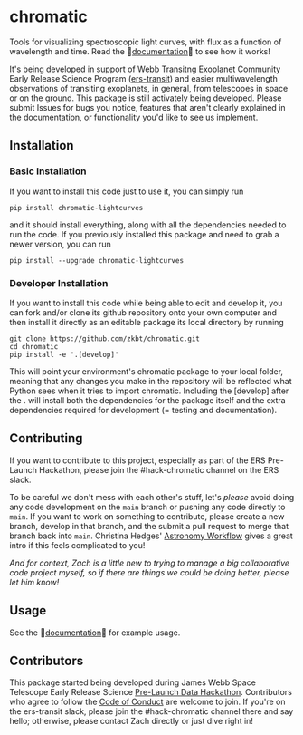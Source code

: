 # chromatic
Tools for visualizing spectroscopic light curves, with flux as a function of wavelength and time. Read the 🌈[documentation](https://zkbt.github.io/chromatic/)🌈 to see how it works! 

It's being developed in support of Webb Transitng Exoplanet Community Early Release Science Program ([ers-transit](https://ers-transit.github.io/)) and easier multiwavelength observations of transiting exoplanets, in general, from telescopes in space or on the ground. This package is still activately being developed. Please submit Issues for bugs you notice, features that aren't clearly explained in the documentation, or functionality you'd like to see us implement.

## Installation
### Basic Installation

If you want to install this code just to use it, you can simply run

```
pip install chromatic-lightcurves
```

and it should install everything, along with all the dependencies needed to run the code. If you previously installed this package and need to grab a newer version, you can run

```
pip install --upgrade chromatic-lightcurves
```

### Developer Installation

If you want to install this code while being able to edit and develop it, you can fork and/or clone its github repository onto your own computer and then install it directly as an editable package its local directory by running

```
git clone https://github.com/zkbt/chromatic.git
cd chromatic
pip install -e '.[develop]'
```

This will point your environment's chromatic package to your local folder, meaning that any changes you make in the repository will be reflected what Python sees when it tries to import chromatic. Including the [develop] after the . will install both the dependencies for the package itself and the extra dependencies required for development (= testing and documentation).

## Contributing

If you want to contribute to this project, especially as part of the ERS Pre-Launch Hackathon, please join the #hack-chromatic channel on the ERS slack.

To be careful we don't mess with each other's stuff, let's *please* avoid doing any code development on the `main` branch or pushing any code directly to `main`. If you want to work on something to contribute, please create a new branch, develop in that branch, and the submit a pull request to merge that branch back into `main`. Christina Hedges' [Astronomy Workflow](https://christinahedges.github.io/astronomy_workflow/notebooks/1.0-basics/git-basics.html) gives a great intro if this feels complicated to you!

*And for context, Zach is a little new to trying to manage a big collaborative code project myself, so if there are things we could be doing better, please let him know!*

## Usage

See the 🌈[documentation](https://zkbt.github.io/chromatic/)🌈  for example usage.

## Contributors

This package started being developed during James Webb Space Telescope Early Release Science [Pre-Launch Data Hackathon](https://ers-transit.github.io/pre-launch-hackathon.html). Contributors who agree to follow the [Code of Conduct](https://ers-transit.github.io/code-of-conduct.html#ers-transit) are welcome to join. If you're on the ers-transit slack, please join the #hack-chromatic channel there and say hello; otherwise, please contact Zach directly or just dive right in!
